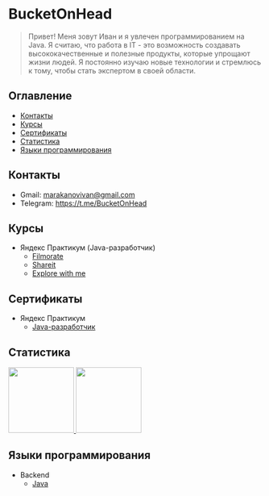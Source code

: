 # BucketOnHead

> Привет! Меня зовут Иван и я увлечен программированием на Java.
> Я считаю, что работа в IT - это возможность создавать
> высококачественные и полезные продукты, которые упрощают жизни людей.
> Я постоянно изучаю новые технологии и стремлюсь к тому,
> чтобы стать экспертом в своей области.

## Оглавление

- [Контакты](#контакты)
- [Курсы](#курсы)
- [Сертификаты](#сертификаты)
- [Статистика](#статистика)
- [Языки программирования](#языки-программирования)

## Контакты

- Gmail: marakanovivan@gmail.com
- Telegram: https://t.me/BucketOnHead

## Курсы

- Яндекс Практикум (Java-разработчик)
    - [Filmorate](https://github.com/BucketOnHead/java-filmorate)
    - [Shareit](https://github.com/BucketOnHead/java-shareit)
    - [Explore with me](https://github.com/BucketOnHead/java-explore-with-me)

## Сертификаты

- Яндекс Практикум
    - [Java-разработчик](.readme/certificates/yandex/java-developer.pdf)

## Статистика

<a href="https://github-readme-stats.vercel.app/api?username=BucketOnHead&show_icons=true&count_private=true"> 
  <img height='130' src="https://github-readme-stats.vercel.app/api?username=BucketOnHead&show_icons=true&count_private=true&hide=issues,contribs"/>
</a>
<a href="https://github-readme-stats.vercel.app/api/top-langs/?username=BucketOnHead&layout=compact"> 
  <img height=130 src="https://github-readme-stats.vercel.app/api/top-langs/?username=BucketOnHead&layout=compact"/> 
</a>

## Языки программирования

- Backend
    - [Java](https://github.com/BucketOnHead?tab=repositories&q=&type=&language=java&sort=)
